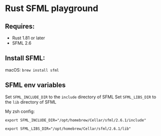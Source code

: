 # Rust SFML playground

## Requires:
- Rust 1.81 or later
- SFML 2.6

## Install SFML:
macOS:
`brew install sfml`

## SFML env variables
Set `SFML_INCLUDE_DIR` to the `include` directory of SFML
Set `SFML_LIBS_DIR` to the `lib` directory of SFML

My zsh config:

`export SFML_INCLUDE_DIR="/opt/homebrew/Cellar/sfml/2.6.1/include"`

`export SFML_LIBS_DIR="/opt/homebrew/Cellar/sfml/2.6.1/lib"`
